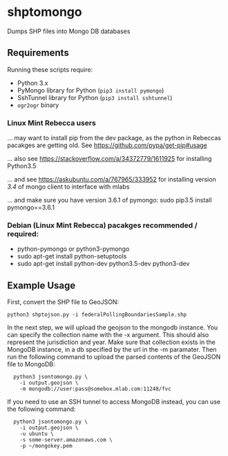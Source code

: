 # shptomongo

Dumps SHP files into Mongo DB databases

## Requirements

Running these scripts require:

* Python 3.x
* PyMongo library for Python (`pip3 install pymongo`)
* SshTunnel library for Python (`pip3 install sshtunnel`)
* `ogr2ogr` binary


### Linux Mint Rebecca users

...  may want to install pip from the dev package, as the python in Rebeccas pacakges are getting old. See https://github.com/pypa/get-pip#usage

... also see https://stackoverflow.com/a/34372779/1611925 for installing Python3.5

... and see https://askubuntu.com/a/767965/333952 for installing version *3.4* of mongo client to interface with mlabs

... and make sure you have version 3.6.1 of pymongo: sudo pip3.5 install pymongo==3.6.1

### Debian (Linux Mint Rebecca) pacakges recommended / required:
* python-pymongo or python3-pymongo
* sudo apt-get install python-setuptools
* sudo apt-get install python-dev python3.5-dev python3-dev


## Example Usage

First, convert the SHP file to GeoJSON:

```
python3 shptojson.py -i federalPollingBoundariesSample.shp
```

In the next step, we will upload the geojson to the mongodb instance.
You can specify the collection name with the -x argument.  This should also represent the jurisdiction and year.
Make sure that collection exists in the MongoDB instance, in a db specified by the url in the -m paramater. Then run the following command
to upload the parsed contents of the GeoJSON file to MongoDB:

```
  python3 jsontomongo.py \
    -i output.geojson \
    -m mongodb://user:pass@somebox.mlab.com:11248/fvc
```

If you need to use an SSH tunnel to access MongoDB instead, you can use
the following command:

```
  python3 jsontomongo.py \
    -i output.geojson \
    -u ubuntu \
    -s some-server.amazonaws.com \
    -p ~/mongokey.pem
```
